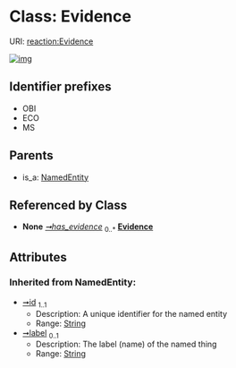 
# Class: Evidence




URI: [reaction:Evidence](http://w3id.org/ontogpt/reaction/Evidence)


[![img](https://yuml.me/diagram/nofunky;dir:TB/class/[NamedEntity],[ReactionDocument]-%20has_evidence%200..*>[Evidence&#124;id(i):string;label(i):string%20%3F],[NamedEntity]^-[Evidence],[ReactionDocument])](https://yuml.me/diagram/nofunky;dir:TB/class/[NamedEntity],[ReactionDocument]-%20has_evidence%200..*>[Evidence&#124;id(i):string;label(i):string%20%3F],[NamedEntity]^-[Evidence],[ReactionDocument])

## Identifier prefixes

 * OBI
 * ECO
 * MS

## Parents

 *  is_a: [NamedEntity](NamedEntity.md)

## Referenced by Class

 *  **None** *[➞has_evidence](reactionDocument__has_evidence.md)*  <sub>0..\*</sub>  **[Evidence](Evidence.md)**

## Attributes


### Inherited from NamedEntity:

 * [➞id](namedEntity__id.md)  <sub>1..1</sub>
     * Description: A unique identifier for the named entity
     * Range: [String](types/String.md)
 * [➞label](namedEntity__label.md)  <sub>0..1</sub>
     * Description: The label (name) of the named thing
     * Range: [String](types/String.md)
